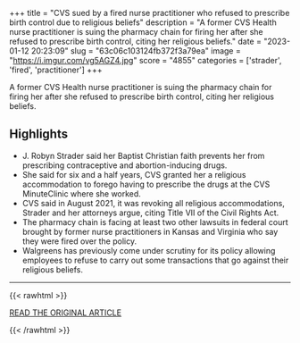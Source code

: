 +++
title = "CVS sued by a fired nurse practitioner who refused to prescribe birth control due to religious beliefs"
description = "A former CVS Health nurse practitioner is suing the pharmacy chain for firing her after she refused to prescribe birth control, citing her religious beliefs."
date = "2023-01-12 20:23:09"
slug = "63c06c103124fb372f3a79ea"
image = "https://i.imgur.com/vg5AGZ4.jpg"
score = "4855"
categories = ['strader', 'fired', 'practitioner']
+++

A former CVS Health nurse practitioner is suing the pharmacy chain for firing her after she refused to prescribe birth control, citing her religious beliefs.

## Highlights

- J. Robyn Strader said her Baptist Christian faith prevents her from prescribing contraceptive and abortion-inducing drugs.
- She said for six and a half years, CVS granted her a religious accommodation to forego having to prescribe the drugs at the CVS MinuteClinic where she worked.
- CVS said in August 2021, it was revoking all religious accommodations, Strader and her attorneys argue, citing Title VII of the Civil Rights Act.
- The pharmacy chain is facing at least two other lawsuits in federal court brought by former nurse practitioners in Kansas and Virginia who say they were fired over the policy.
- Walgreens has previously come under scrutiny for its policy allowing employees to refuse to carry out some transactions that go against their religious beliefs.

---

{{< rawhtml >}}
  <p class="article-category">
    <a target="_blank" href="https://www.nbcnews.com/business/business-news/cvs-sued-fired-nurse-refused-prescribe-birth-control-religious-beliefs-rcna65508">READ THE ORIGINAL ARTICLE</a>
  </p>
{{< /rawhtml >}}
